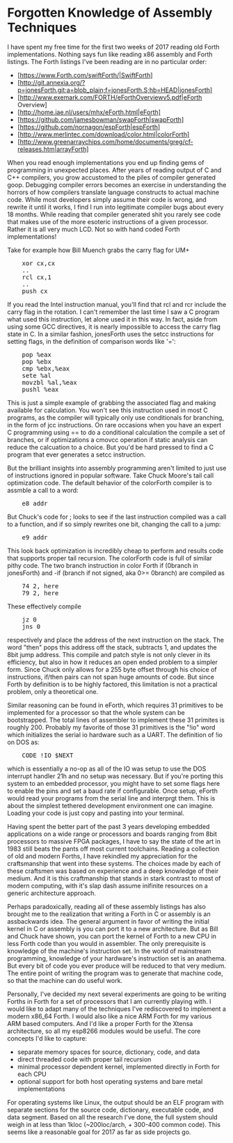 Forgotten Knowledge of Assembly Techniques
==========================================

I have spent my free time for the first two weeks of 2017 reading old Forth implementations.  Nothing says fun like reading x86 assembly and
Forth listings.  The Forth listings I've been reading are in no particular order:

* [https://www.Forth.com/swiftForth/|SwiftForth]
* [http://git.annexia.org/?p=jonesForth.git;a=blob_plain;f=jonesForth.S;hb=HEAD|jonesForth]
* [http://www.exemark.com/FORTH/eForthOverviewv5.pdf|eForth Overview]
* [http://home.iae.nl/users/mhx/eForth.html|eForth]
* [https://github.com/jamesbowman/swapForth|swapForth]
* [https://github.com/nornagon/espForth|espForth]
* [http://www.merlintec.com/download/color.html|colorForth]
* [http://www.greenarraychips.com/home/documents/greg/cf-releases.htm|arrayForth]

When you read enough implementations you end up finding gems of programming in unexpected places.  After years of reading output of
C and C++ compilers, you grow accustomed to the piles of compiler generated goop.  Debugging compiler errors becomes an exercise in
understanding the horrors of how compilers translate language constructs to actual machine code.  While most developers simply assume their
code is wrong, and rewrite it until it works, I find I run into legitimate compiler bugs about every 18 months.  While reading that 
compiler generated shit you rarely see code that makes use of the more esoteric instructions of a given processor.  Rather it is all
very much LCD.  Not so with hand coded Forth implementations!

Take for example how Bill Muench grabs the carry flag for UM+

<pre>
	xor cx,cx
	..
	rcl cx,1
	..
	push cx
</pre>

If you read the Intel instruction manual, you'll find that rcl and rcr include the carry flag in the rotation.  I can't remember the last
time I saw a C program what used this instruction, let alone used it in this way.  In fact, aside from using some GCC directives, it is nearly
impossible to access the carry flag state in C.  In a similar fashion, jonesForth uses the setcc instructions for setting flags, in the 
definition of comparison words like '=':


<pre>
	pop %eax
	pop %ebx
	cmp %ebx,%eax
	sete %al
	movzbl %al,%eax
	pushl %eax 
</pre>
	
This is just a simple example of grabbing the associated flag and making available for calculation.  You won't see this instruction used in
most C programs, as the compiler will typically only use conditionals for branching, in the form of jcc instructions.  On rare occasions when
you have an expert C programming using == to do a conditional calculation the compile a set of branches, or if optimizations a cmovcc operation 
if static analysis can reduce the calcuation to a choice.  But you'd be hard pressed to find a C program that ever generates a setcc instruction.

But the brilliant insights into assembly programming aren't limited to just use of instructions ignored in popular software.  Take Chuck Moore's
tail call optimization code.  The default behavior of the colorForth compiler is to assmble a call to a word:

<pre>
	e8 addr 
</pre>

But Chuck's code for ; looks to see if the last instruction compiled was a call to a function, and if so simply rewrites one bit, changing the 
call to a jump:

<pre>
	e9 addr
</pre>

This look back optimization is incredibly cheap to perform and results code that supports proper tail recursion.  The colorForth code is full of
similar pithy code.  The two branch instruction in color Forth if (0branch in jonesForth) and -if (branch if not signed, aka 0>= 0branch) are
compiled as

<pre>
	74 2, here
	79 2, here
</pre>

These effectively compile

<pre>
	jz 0
	jns 0
</pre>

respectively and place the address of the next instruction on the stack.  The word "then" pops this address off the stack, subtracts 1, and
updates the 8bit jump address.  This compile and patch style is not only clever in its efficiency, but also in how it reduces an open ended
problem to a simpler form.  Since Chuck only allows for a 255 byte offset through his choice of instructions, if/then pairs can not span 
huge amounts of code.  But since Forth by definition is to be highly factored, this limitation is not a practical problem, only a theoretical one.

Similar reasoning can be found in eForth, which requires 31 primitives to be implemented for a processor so that the whole system can be
bootstrapped.  The total lines of assembler to implement these 31 primites is roughly 200.  Probably my favorite of those 31 primitives is the
"!io" word which initializes the serial io hardware such as a UART.  The definition of !io on DOS as:

<pre>
	CODE !IO $NEXT
</pre>

which is essentially a no-op as all of the IO was setup to use the DOS interrupt handler 21h and no setup was necessary.  But if you're porting
this system to an embedded processor, you might have to set some flags here to enable the pins and set a baud rate if configurable.  Once setup,
eForth would read your programs from the serial line and interprgt them.  This is about the simplest tethered development environment one can
imagine.  Loading your code is just copy and pasting into your terminal.

Having spent the better part of the past 3 years developing embedded applications on a wide range or processors and boards ranging from 8bit
processors to massive FPGA packages, I have to say the state of the art in 1983 still beats the pants off most current toolchains.  Reading
a collection of old and modern Forths, I have rekindled my appreciation for the craftsmanship that went into these systems.  The choices made
by each of these craftsmen was based on experience and a deep knowledge of their medium.  And it is this craftmanship that stands in stark 
contrast to most of modern computing, with it's slap dash assume inifinite resources on a generic architecture approach.

Perhaps paradoxically, reading all of these assembly listings has also brought me to the realization that writing a Forth in C or assembly is
an assbackwards idea.  The general argument in favor of writing the initial kernel in C or assembly is you can port it to a new architecture.
But as Bill and Chuck have shown, you can port the kernel of Forth to a new CPU in less Forth code than you would in assembler.  The only 
prerequisite is knowledge of the machine's instruction set.  In the world of mainstream programming, knowledge of your hardware's instruction set
is an anathema.  But every bit of code you ever produce will be reduced to that very medium.  The entire point of writing the program was to
generate that machine code, so that the machine can do useful work. 

Personally, I've decided my next several experiments are going to be writing Forths in Forth for a set of processors that I am currently playing
with.  I would like to adapt many of the techniques I've rediscovered to implement a modern x86_64 Forth.  I would also like a nice ARM 
Forth for my various ARM based computers.  And I'd like a proper Forth for the Xtensa architecture, so all my esp8266 modules would be useful.
The core concepts I'd like to capture:

* separate memory spaces for source, dictionary, code, and data
* direct threaded code with proper tail recursion
* minimal processor dependent kernel, implemented directly in Forth for each CPU
* optional support for both host operating systems and bare metal implementations

For operating systems like Linux, the output should be an ELF program with separate sections for the source code, dictionary, executable code,
and data segment.  Based on all the research I've done, the full system should weigh in at less than 1kloc (~200loc/arch, + 300-400 common code).
This seems like a reasonable goal for 2017 as far as side projects go.

